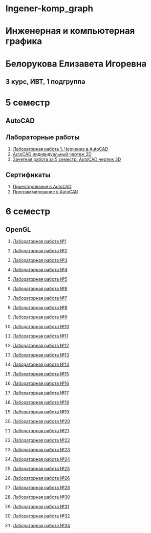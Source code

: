 # Ingener-komp_graph

# Инженерная и компьютерная графика

# Белорукова Елизавета Игоревна 
## 3 курс, ИВТ, 1 подгруппа

# 5 семестр
## AutoCAD

## Лабораторные работы

1. [Лабораторная работа 1. Черчение в AutoCAD](https://github.com/Belorukova/Ingener-komp_graph/blob/master/Belorukova_Obschiy_chertezh_Plitka.dwg)
2. [AutoCAD индивидуальный чертеж 2D](https://github.com/Belorukova/Ingener-komp_graph/tree/master/2D)
3. [Зачетная работа за 5 семестр. AutoCAD чертеж 3D](https://github.com/Belorukova/Ingener-komp_graph/tree/master/3D)


## Сертификаты

1. [Проектирование в AutoCAD](https://github.com/Belorukova/Ingener-komp_graph/blob/master/Проектирование%20autocad.png)
2. [Программирование в AutoCAD](https://github.com/Belorukova/Ingener-komp_graph/blob/master/Программирование%20autocad.png)

# 6 семестр

## OpenGL

1. [Лабораторная работа №1](https://github.com/Belorukova/Ingener-komp_graph/tree/master/Lab1)
2. [Лабораторная работа №2](https://github.com/Belorukova/Ingener-komp_graph/tree/master/Lab2)
3. [Лабораторная работа №3](https://github.com/Belorukova/Ingener-komp_graph/tree/master/Lab3)
4. [Лабораторная работа №4](https://github.com/Belorukova/Ingener-komp_graph/tree/master/Lab4)
5. [Лабораторная работа №5](https://github.com/Belorukova/Ingener-komp_graph/tree/master/Lab5)
6. [Лабораторная работа №6](https://github.com/Belorukova/Ingener-komp_graph/tree/master/Lab6)
7. [Лабораторная работа №7](https://github.com/Belorukova/Ingener-komp_graph/tree/master/Lab7)
8. [Лабораторная работа №8](https://github.com/Belorukova/Ingener-komp_graph/tree/master/Lab8)
9. [Лабораторная работа №9](https://github.com/Belorukova/Ingener-komp_graph/blob/master/Code9)
10. [Лабораторная работа №10](https://github.com/Belorukova/Ingener-komp_graph/tree/master/Lab10)
11. [Лабораторная работа №11](https://github.com/Belorukova/Ingener-komp_graph/tree/master/Lab11)
12. [Лабораторная работа №12](https://github.com/Belorukova/Ingener-komp_graph/tree/master/Lab12)
13. [Лабораторная работа №13](https://github.com/Belorukova/Ingener-komp_graph/tree/master/Lab13)
14. [Лабораторная работа №14](https://github.com/Belorukova/Ingener-komp_graph/tree/master/Lab14)
15. [Лабораторная работа №15](https://github.com/Belorukova/Ingener-komp_graph/tree/master/Lab15)
16. [Лабораторная работа №16](https://github.com/Belorukova/Ingener-komp_graph/tree/master/Lab16)
17. [Лабораторная работа №17](https://github.com/Belorukova/Ingener-komp_graph/tree/master/Lab17)
18. [Лабораторная работа №18](https://github.com/Belorukova/Ingener-komp_graph/tree/master/Lab18)
19. [Лабораторная работа №19](https://github.com/Belorukova/Ingener-komp_graph/tree/master/Lab19)
20. [Лабораторная работа №20](https://github.com/Belorukova/Ingener-komp_graph/tree/master/lab20)
21. [Лабораторная работа №21](https://github.com/Belorukova/Ingener-komp_graph/tree/master/Lab21)
22. [Лабораторная работа №22](https://github.com/Belorukova/Ingener-komp_graph/tree/master/Lab22)
23. [Лабораторная работа №23](https://github.com/Belorukova/Ingener-komp_graph/tree/master/Lab23)
24. [Лабораторная работа №24](https://github.com/Belorukova/Ingener-komp_graph/tree/master/Lab24)
25. [Лабораторная работа №25](https://github.com/Belorukova/Ingener-komp_graph/tree/master/Lab25)
26. [Лабораторная работа №26](https://github.com/Belorukova/Ingener-komp_graph/tree/master/Lab26)

28. [Лабораторная работа №28]()
30. [Лабораторная работа №30]()
31. [Лабораторная работа №31]()
32. [Лабораторная работа №32]()
34. [Лабораторная работа №34]()




